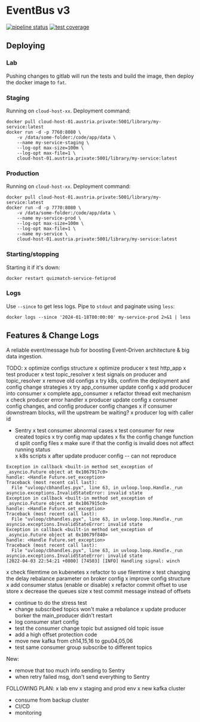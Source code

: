 # EventBus v3

[![pipeline status](http://gitlab.thenetcircle.lab/tnc-service-team/eventbus3/badges/main/pipeline.svg)](http://gitlab.thenetcircle.lab/tnc-service-team/eventbus3/-/commits/main) 
[![test coverage](http://gitlab.thenetcircle.lab/tnc-service-team/eventbus3/badges/main/coverage.svg?job=coverage)](http://gitlab.thenetcircle.lab/tnc-service-team/eventbus3/badges/main/coverage.svg?job=coverage)

## Deploying

### Lab

Pushing changes to gitlab will run the tests and build the image, then deploy 
the docker image to `fat`.

### Staging

Running on `cloud-host-xx`. Deployment command:

```shell
docker pull cloud-host-01.austria.private:5001/library/my-service:latest
docker run -d -p 7760:8080 \
    -v /data/some-folder:/code/app/data \
    --name my-service-staging \
    --log-opt max-size=100m \
    --log-opt max-file=1 \
    cloud-host-01.austria.private:5001/library/my-service:latest
```

### Production

Running on `cloud-host-xx`. Deployment command:

```shell
docker pull cloud-host-01.austria.private:5001/library/my-service:latest
docker run -d -p 7770:8080 \
    -v /data/some-folder:/code/app/data \
    --name my-service-prod \
    --log-opt max-size=100m \
    --log-opt max-file=1 \
    --name my-service \
    cloud-host-01.austria.private:5001/library/my-service:latest
```

### Starting/stopping

Starting it if it's down:

```shell
docker restart quizmatch-service-fetiprod
```

### Logs

Use `--since` to get less logs. Pipe to `stdout` and paginate using `less`:

```shell
docker logs --since '2024-01-18T00:00:00' my-service-prod 2>&1 | less
```

## Features & Change Logs
A reliable event/message hub for boosting Event-Driven architecture &amp; big data ingestion.

TODO:
x optimize configs structure
x optimize producer
x test http_app
x test producer
x test topic_resolver
x test signals on producer and topic_resolver 
x remove old configs
x try k8s, confirm the deployment and config change strategies
x try app_consumer update config
x add producer into consumer 
x complete app_consumer
x refactor thread exit mechanism
x check producer error handler
x producer update config 
x consumer config changes, and config producer config changes
x if consumer downstream blocks, will the upstream be waiting? 
x producer log with caller id
- Sentry
x test consumer abnormal cases
x test consumer for new created topics
x try config map updates
x fix the config change function
  d split config files
  x make sure if that the config is invalid does not affect running status    
x k8s scripts
x after update producer config -- can not reproduce
```shell
Exception in callback <built-in method set_exception of _asyncio.Future object at 0x1067917c0>
handle: <Handle Future.set_exception>
Traceback (most recent call last):
  File "uvloop/cbhandles.pyx", line 63, in uvloop.loop.Handle._run
asyncio.exceptions.InvalidStateError: invalid state
Exception in callback <built-in method set_exception of _asyncio.Future object at 0x1067915c0>
handle: <Handle Future.set_exception>
Traceback (most recent call last):
  File "uvloop/cbhandles.pyx", line 63, in uvloop.loop.Handle._run
asyncio.exceptions.InvalidStateError: invalid state
Exception in callback <built-in method set_exception of _asyncio.Future object at 0x10679f840>
handle: <Handle Future.set_exception>
Traceback (most recent call last):
  File "uvloop/cbhandles.pyx", line 63, in uvloop.loop.Handle._run
asyncio.exceptions.InvalidStateError: invalid state
[2022-04-03 22:54:21 +0800] [74503] [INFO] Handling signal: winch
```
x check filemtime on kubenetes 
x refactor to use filemtime
x test changing the delay rebalance parameter on broker config
x improve config structure
x add consumer status (enable or disable)
x refactor commit offset to use store
x decrease the queues size
x test commit message instead of offsets
- continue to do the stress test
- change subscribed topics won't make a rebalance
x update producer borker the main_producer didn't restart
- log consumer start config
- test the consumer change topic but assigned old topic issue
- add a high offset protection code
- move new kafka from ch14,15,16 to gpu04,05,06
- test same consumer group subscribe to different topics

New:
- remove that too much info sending to Sentry
- when retry failed msg, don't send everything to Sentry

FOLLOWING PLAN:
x lab env
x staging and prod env
x new kafka cluster
- consume from backup cluster
- CI/CD
- monitoring
